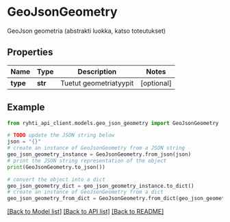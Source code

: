 # GeoJsonGeometry

GeoJson geometria (abstrakti luokka, katso toteutukset)

## Properties

Name | Type | Description | Notes
------------ | ------------- | ------------- | -------------
**type** | **str** | Tuetut geometriatyypit | [optional] 

## Example

```python
from ryhti_api_client.models.geo_json_geometry import GeoJsonGeometry

# TODO update the JSON string below
json = "{}"
# create an instance of GeoJsonGeometry from a JSON string
geo_json_geometry_instance = GeoJsonGeometry.from_json(json)
# print the JSON string representation of the object
print(GeoJsonGeometry.to_json())

# convert the object into a dict
geo_json_geometry_dict = geo_json_geometry_instance.to_dict()
# create an instance of GeoJsonGeometry from a dict
geo_json_geometry_from_dict = GeoJsonGeometry.from_dict(geo_json_geometry_dict)
```
[[Back to Model list]](../README.md#documentation-for-models) [[Back to API list]](../README.md#documentation-for-api-endpoints) [[Back to README]](../README.md)



